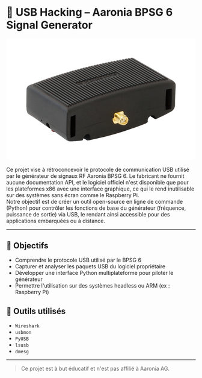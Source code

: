 # 🔬 USB Hacking – Aaronia BPSG 6 Signal Generator

<!--portfolio
{
  "id": "ultracomplet",
  "repo": "https://github.com/bosco-drg/ultra-complet",
  "date": "2024-07-01",
  "images": [
    "https://raw.githubusercontent.com/bosco-drg/Reverse-Engineering/main/docs/img/generator_aaronia.png",
    "https://raw.githubusercontent.com/bosco-drg/Reverse-Engineering/main/docs/img/generator_aaronia.png",
    "https://raw.githubusercontent.com/bosco-drg/Reverse-Engineering/main/docs/img/generator_aaronia.png",
    "https://raw.githubusercontent.com/bosco-drg/Reverse-Engineering/main/docs/img/generator_aaronia.png"
  ],
  "tags": [
    "python", "iot", "hardware", "web", "ai", "robotics", "opensource", "cloud", "devops", "security"
  ],
  "title_fr": "Projet Ultra Complet",
  "title_en": "Ultra Complete Project",
  "short_desc_fr": "Un projet de test exhaustif pour explorer toutes les possibilités du script d'import.",
  "short_desc_en": "An exhaustive test project to explore all import script possibilities.",
  "desc_fr": "Ce projet ultra complet démontre l'intégration de toutes les fonctionnalités prévues pour le portfolio automatisé. Il inclut des images, des sections variées, des liens, des listes, du code, des tableaux, et des captions multilingues. Il permet de valider la robustesse du script sur de grands volumes de données et de textes.",
  "desc_en": "This ultra complete project demonstrates the integration of all features planned for the automated portfolio. It includes images, various sections, links, lists, code, tables, and multilingual captions. It validates the script's robustness on large volumes of data and text.",
  "sections": [
    {
      "type": "text",
      "value": [
        "project_ultracomplet_desc",
        "project_ultracomplet_long_text"
      ]
    },
    {
      "type": "image",
      "src": "https://raw.githubusercontent.com/bosco-drg/Reverse-Engineering/main/docs/img/generator_aaronia.png",
      "caption_i18n": "project_ultracomplet_img_caption1"
    },
    {
      "type": "image",
      "src": "https://raw.githubusercontent.com/bosco-drg/Reverse-Engineering/main/docs/img/generator_aaronia.png",
      "caption_i18n": "project_ultracomplet_img_caption2"
    },
    {
      "type": "image",
      "src": "https://raw.githubusercontent.com/bosco-drg/Reverse-Engineering/main/docs/img/generator_aaronia.png",
      "caption_i18n": "project_ultracomplet_img_caption3"
    },
    {
      "type": "image",
      "src": "https://raw.githubusercontent.com/bosco-drg/Reverse-Engineering/main/docs/img/generator_aaronia.png",
      "caption_i18n": "project_ultracomplet_img_caption4"
    },
    {
      "type": "hr"
    },
    {
      "type": "text",
      "value": [
        "project_ultracomplet_features_intro",
        "project_ultracomplet_features_list"
      ]
    },
    {
      "type": "list",
      "items": [
        "project_ultracomplet_list_item1",
        "project_ultracomplet_list_item2",
        "project_ultracomplet_list_item3"
      ]
    },
    {
      "type": "table",
      "headers": [
        "project_ultracomplet_table_header1",
        "project_ultracomplet_table_header2"
      ],
      "rows": [
        [
          "project_ultracomplet_table_row1col1",
          "project_ultracomplet_table_row1col2"
        ],
        [
          "project_ultracomplet_table_row2col1",
          "project_ultracomplet_table_row2col2"
        ],
        [
          "project_ultracomplet_table_row3col1",
          "project_ultracomplet_table_row3col2"
        ],
        [
          "project_ultracomplet_table_row4col1",
          "project_ultracomplet_table_row4col2"
        ]
      ]
    },
    {
      "type": "link",
      "href": "https://github.com/bosco-drg/ultra-complet",
      "caption_i18n": "project_ultracomplet_link_caption",
      "target": "_blank"
    },
    {
      "type": "hr"
    },
    {
      "type": "text",
      "value": [
        "project_ultracomplet_long_text2"
      ]
    }
  ]
}
-->



<p align="center">
  <img src="docs/img/generator_aaronia.png" alt="Aaronia BPSG 6" />
</p>

Ce projet vise à rétroconcevoir le protocole de communication USB utilisé par le générateur de signaux RF Aaronia BPSG 6. Le fabricant ne fournit aucune documentation API, et le logiciel officiel n'est disponible que pour les plateformes x86 avec une interface graphique, ce qui le rend inutilisable sur des systèmes sans écran comme le Raspberry Pi.  
Notre objectif est de créer un outil open-source en ligne de commande (Python) pour contrôler les fonctions de base du générateur (fréquence, puissance de sortie) via USB, le rendant ainsi accessible pour des applications embarquées ou à distance.

---

## 🚀 Objectifs

- Comprendre le protocole USB utilisé par le BPSG 6
- Capturer et analyser les paquets USB du logiciel propriétaire
- Développer une interface Python multiplateforme pour piloter le générateur
- Permettre l'utilisation sur des systèmes headless ou ARM (ex : Raspberry Pi)

## 🔧 Outils utilisés

- `Wireshark`
- `usbmon`
- `PyUSB`
- `lsusb`
- `dmesg`

---

> Ce projet est à but éducatif et n'est pas affilié à Aaronia AG.
